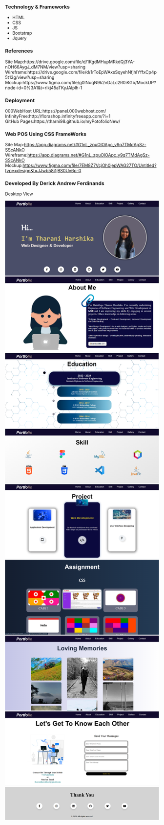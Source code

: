 
<h3>Technology & Frameworks</h3>
<ul>
  <li>HTML</li>
  <li>CSS</li>
  <li>JS</li>
  <li>Bootstrap</li>
  <li>Jquery</li>
</ul>

<h3>References</h3>
Site Map:https://drive.google.com/file/d/1KgdMHupMRkdQj3YA-nOH66AygJ_dM7NM/view?usp=sharing <br>
Wireframe:https://drive.google.com/file/d/1rToEpWAxsSqyehNfjhIYffxCp4p5t13g/view?usp=sharing <br>
Mockup:https://www.figma.com/file/g0INuqN9k2vDaLc2R0iKGb/MockUP?node-id=0%3A1&t=rlkj45aTKyJAlplh-1 <br>

<h3>Deployment</h3>
000WebHost URL:https://panel.000webhost.com/ <br>
InfinityFree:http://florashop.infinityfreeapp.com/?i=1 <br>
GitHub Pages:https://tharni98.github.io/myPotofolioNew/ <br>

<h3> Web POS Using CSS FrameWorks</h3>

Site Map:https://app.diagrams.net/#G1nL_zpuOlOApc_y9q7TMdAgSz-SScANkO <br>
Wireframe:https://app.diagrams.net/#G1nL_zpuOlOApc_y9q7TMdAgSz-SScANkO <br>
Mockup:https://www.figma.com/file/7EM8Z7VcjOh0jepWAG27TO/Untitled?type=design&t=JJwb58i1jBS0Uv6p-0 <br>

<h3>Developed By Derick Andrew Ferdinands</h3>
Desktop View


![](assets/img/PagesAssets/Home.png)
![](assets/img/PagesAssets/About.png)
![](assets/img/PagesAssets/Edu.png)
![](assets/img/PagesAssets/Skill.png)
![](assets/img/PagesAssets/Project.png)
![](assets/img/PagesAssets/Assigment.png)
![](assets/img/PagesAssets/Gallery.png)
![](assets/img/PagesAssets/Contact.png)
![](assets/img/PagesAssets/Footer.png)
